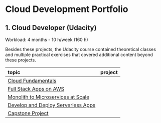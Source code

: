 # Cloud Development Portfolio

## 1. Cloud Developer (Udacity)

Workload: 4 months - 10 h/week (160 h)

Besides these projects, the Udacity course contained theoretical classes and multiple practical exercises that covered additional content beyond these projects.

| topic | project |
|:-------|:-------|
|[Cloud Fundamentals](https://github.com/gonzalo-munillag/Cloud_Development_Portfolio/tree/main/Cloud_Fundamentals)||
|[Full Stack Apps on AWS](https://github.com/gonzalo-munillag/Cloud_Development_Portfolio/tree/main/Full_Stack_Apps_On_AWS)||
|[Monolith to Microservices at Scale](https://github.com/gonzalo-munillag/Cloud_Development_Portfolio/tree/main/Monolith_to_Microservices_at_Scale)||
|[Develop and Deploy Serverless Apps](https://github.com/gonzalo-munillag/Cloud_Development_Portfolio/tree/main/Develop_and_Deploy_Serverless_Apps)||
|[Capstone Project](https://github.com/gonzalo-munillag/Cloud_Development_Portfolio/tree/main/Capstone_Project)||
